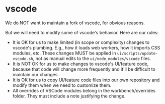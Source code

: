 # vscode

We do NOT want to maintain a fork of vscode, for obvious reasons.

But we will need to modify some of vscode's behavior. Here are our rules:

* It is OK for us to make limited (in scope or complexity) changes to vscode's plumbing. E.g., how it loads web workers, how it imports CSS modules, etc. These changes MUST be applied in `ui/scripts/update-vscode.sh`, not as manual edits to the `ui/node_modules/vscode` files.
* It is NOT OK for us to make changes to vscode's UI/feature code, because that code will change more frequently and it'll be difficult to maintain our changes.
* It is OK for us to copy UI/feature code files into our own repository and modify them when we need to customize them.
* All overrides of VSCode modules belong in the workbench/overrides folder. They must include a note justifying the change.
